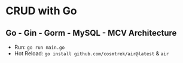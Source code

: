 # CRUD with Go

## Go - Gin - Gorm - MySQL - MCV Architecture

- Run: `go run main.go`
- Hot Reload: `go install github.com/cosmtrek/air@latest` & `air`